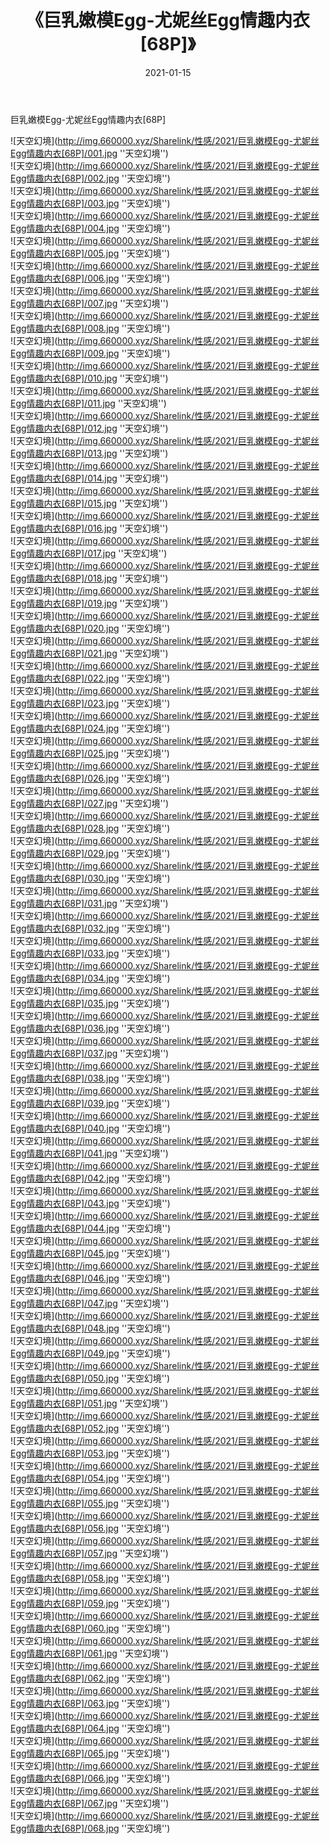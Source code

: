 ﻿---
layout: post
title:  《巨乳嫩模Egg-尤妮丝Egg情趣内衣[68P]》
date:   2021-01-15
img: http://img.660000.xyz/Sharelink/性感/2021/巨乳嫩模Egg-尤妮丝Egg情趣内衣[68P]/000.jpg
categories: [美女, 性感, 泳衣]
---

巨乳嫩模Egg-尤妮丝Egg情趣内衣[68P]



![天空幻境](http://img.660000.xyz/Sharelink/性感/2021/巨乳嫩模Egg-尤妮丝Egg情趣内衣[68P]/001.jpg ''天空幻境'') <br>
![天空幻境](http://img.660000.xyz/Sharelink/性感/2021/巨乳嫩模Egg-尤妮丝Egg情趣内衣[68P]/002.jpg ''天空幻境'') <br>
![天空幻境](http://img.660000.xyz/Sharelink/性感/2021/巨乳嫩模Egg-尤妮丝Egg情趣内衣[68P]/003.jpg ''天空幻境'') <br>
![天空幻境](http://img.660000.xyz/Sharelink/性感/2021/巨乳嫩模Egg-尤妮丝Egg情趣内衣[68P]/004.jpg ''天空幻境'') <br>
![天空幻境](http://img.660000.xyz/Sharelink/性感/2021/巨乳嫩模Egg-尤妮丝Egg情趣内衣[68P]/005.jpg ''天空幻境'') <br>
![天空幻境](http://img.660000.xyz/Sharelink/性感/2021/巨乳嫩模Egg-尤妮丝Egg情趣内衣[68P]/006.jpg ''天空幻境'') <br>
![天空幻境](http://img.660000.xyz/Sharelink/性感/2021/巨乳嫩模Egg-尤妮丝Egg情趣内衣[68P]/007.jpg ''天空幻境'') <br>
![天空幻境](http://img.660000.xyz/Sharelink/性感/2021/巨乳嫩模Egg-尤妮丝Egg情趣内衣[68P]/008.jpg ''天空幻境'') <br>
![天空幻境](http://img.660000.xyz/Sharelink/性感/2021/巨乳嫩模Egg-尤妮丝Egg情趣内衣[68P]/009.jpg ''天空幻境'') <br>
![天空幻境](http://img.660000.xyz/Sharelink/性感/2021/巨乳嫩模Egg-尤妮丝Egg情趣内衣[68P]/010.jpg ''天空幻境'') <br>
![天空幻境](http://img.660000.xyz/Sharelink/性感/2021/巨乳嫩模Egg-尤妮丝Egg情趣内衣[68P]/011.jpg ''天空幻境'') <br>
![天空幻境](http://img.660000.xyz/Sharelink/性感/2021/巨乳嫩模Egg-尤妮丝Egg情趣内衣[68P]/012.jpg ''天空幻境'') <br>
![天空幻境](http://img.660000.xyz/Sharelink/性感/2021/巨乳嫩模Egg-尤妮丝Egg情趣内衣[68P]/013.jpg ''天空幻境'') <br>
![天空幻境](http://img.660000.xyz/Sharelink/性感/2021/巨乳嫩模Egg-尤妮丝Egg情趣内衣[68P]/014.jpg ''天空幻境'') <br>
![天空幻境](http://img.660000.xyz/Sharelink/性感/2021/巨乳嫩模Egg-尤妮丝Egg情趣内衣[68P]/015.jpg ''天空幻境'') <br>
![天空幻境](http://img.660000.xyz/Sharelink/性感/2021/巨乳嫩模Egg-尤妮丝Egg情趣内衣[68P]/016.jpg ''天空幻境'') <br>
![天空幻境](http://img.660000.xyz/Sharelink/性感/2021/巨乳嫩模Egg-尤妮丝Egg情趣内衣[68P]/017.jpg ''天空幻境'') <br>
![天空幻境](http://img.660000.xyz/Sharelink/性感/2021/巨乳嫩模Egg-尤妮丝Egg情趣内衣[68P]/018.jpg ''天空幻境'') <br>
![天空幻境](http://img.660000.xyz/Sharelink/性感/2021/巨乳嫩模Egg-尤妮丝Egg情趣内衣[68P]/019.jpg ''天空幻境'') <br>
![天空幻境](http://img.660000.xyz/Sharelink/性感/2021/巨乳嫩模Egg-尤妮丝Egg情趣内衣[68P]/020.jpg ''天空幻境'') <br>
![天空幻境](http://img.660000.xyz/Sharelink/性感/2021/巨乳嫩模Egg-尤妮丝Egg情趣内衣[68P]/021.jpg ''天空幻境'') <br>
![天空幻境](http://img.660000.xyz/Sharelink/性感/2021/巨乳嫩模Egg-尤妮丝Egg情趣内衣[68P]/022.jpg ''天空幻境'') <br>
![天空幻境](http://img.660000.xyz/Sharelink/性感/2021/巨乳嫩模Egg-尤妮丝Egg情趣内衣[68P]/023.jpg ''天空幻境'') <br>
![天空幻境](http://img.660000.xyz/Sharelink/性感/2021/巨乳嫩模Egg-尤妮丝Egg情趣内衣[68P]/024.jpg ''天空幻境'') <br>
![天空幻境](http://img.660000.xyz/Sharelink/性感/2021/巨乳嫩模Egg-尤妮丝Egg情趣内衣[68P]/025.jpg ''天空幻境'') <br>
![天空幻境](http://img.660000.xyz/Sharelink/性感/2021/巨乳嫩模Egg-尤妮丝Egg情趣内衣[68P]/026.jpg ''天空幻境'') <br>
![天空幻境](http://img.660000.xyz/Sharelink/性感/2021/巨乳嫩模Egg-尤妮丝Egg情趣内衣[68P]/027.jpg ''天空幻境'') <br>
![天空幻境](http://img.660000.xyz/Sharelink/性感/2021/巨乳嫩模Egg-尤妮丝Egg情趣内衣[68P]/028.jpg ''天空幻境'') <br>
![天空幻境](http://img.660000.xyz/Sharelink/性感/2021/巨乳嫩模Egg-尤妮丝Egg情趣内衣[68P]/029.jpg ''天空幻境'') <br>
![天空幻境](http://img.660000.xyz/Sharelink/性感/2021/巨乳嫩模Egg-尤妮丝Egg情趣内衣[68P]/030.jpg ''天空幻境'') <br>
![天空幻境](http://img.660000.xyz/Sharelink/性感/2021/巨乳嫩模Egg-尤妮丝Egg情趣内衣[68P]/031.jpg ''天空幻境'') <br>
![天空幻境](http://img.660000.xyz/Sharelink/性感/2021/巨乳嫩模Egg-尤妮丝Egg情趣内衣[68P]/032.jpg ''天空幻境'') <br>
![天空幻境](http://img.660000.xyz/Sharelink/性感/2021/巨乳嫩模Egg-尤妮丝Egg情趣内衣[68P]/033.jpg ''天空幻境'') <br>
![天空幻境](http://img.660000.xyz/Sharelink/性感/2021/巨乳嫩模Egg-尤妮丝Egg情趣内衣[68P]/034.jpg ''天空幻境'') <br>
![天空幻境](http://img.660000.xyz/Sharelink/性感/2021/巨乳嫩模Egg-尤妮丝Egg情趣内衣[68P]/035.jpg ''天空幻境'') <br>
![天空幻境](http://img.660000.xyz/Sharelink/性感/2021/巨乳嫩模Egg-尤妮丝Egg情趣内衣[68P]/036.jpg ''天空幻境'') <br>
![天空幻境](http://img.660000.xyz/Sharelink/性感/2021/巨乳嫩模Egg-尤妮丝Egg情趣内衣[68P]/037.jpg ''天空幻境'') <br>
![天空幻境](http://img.660000.xyz/Sharelink/性感/2021/巨乳嫩模Egg-尤妮丝Egg情趣内衣[68P]/038.jpg ''天空幻境'') <br>
![天空幻境](http://img.660000.xyz/Sharelink/性感/2021/巨乳嫩模Egg-尤妮丝Egg情趣内衣[68P]/039.jpg ''天空幻境'') <br>
![天空幻境](http://img.660000.xyz/Sharelink/性感/2021/巨乳嫩模Egg-尤妮丝Egg情趣内衣[68P]/040.jpg ''天空幻境'') <br>
![天空幻境](http://img.660000.xyz/Sharelink/性感/2021/巨乳嫩模Egg-尤妮丝Egg情趣内衣[68P]/041.jpg ''天空幻境'') <br>
![天空幻境](http://img.660000.xyz/Sharelink/性感/2021/巨乳嫩模Egg-尤妮丝Egg情趣内衣[68P]/042.jpg ''天空幻境'') <br>
![天空幻境](http://img.660000.xyz/Sharelink/性感/2021/巨乳嫩模Egg-尤妮丝Egg情趣内衣[68P]/043.jpg ''天空幻境'') <br>
![天空幻境](http://img.660000.xyz/Sharelink/性感/2021/巨乳嫩模Egg-尤妮丝Egg情趣内衣[68P]/044.jpg ''天空幻境'') <br>
![天空幻境](http://img.660000.xyz/Sharelink/性感/2021/巨乳嫩模Egg-尤妮丝Egg情趣内衣[68P]/045.jpg ''天空幻境'') <br>
![天空幻境](http://img.660000.xyz/Sharelink/性感/2021/巨乳嫩模Egg-尤妮丝Egg情趣内衣[68P]/046.jpg ''天空幻境'') <br>
![天空幻境](http://img.660000.xyz/Sharelink/性感/2021/巨乳嫩模Egg-尤妮丝Egg情趣内衣[68P]/047.jpg ''天空幻境'') <br>
![天空幻境](http://img.660000.xyz/Sharelink/性感/2021/巨乳嫩模Egg-尤妮丝Egg情趣内衣[68P]/048.jpg ''天空幻境'') <br>
![天空幻境](http://img.660000.xyz/Sharelink/性感/2021/巨乳嫩模Egg-尤妮丝Egg情趣内衣[68P]/049.jpg ''天空幻境'') <br>
![天空幻境](http://img.660000.xyz/Sharelink/性感/2021/巨乳嫩模Egg-尤妮丝Egg情趣内衣[68P]/050.jpg ''天空幻境'') <br>
![天空幻境](http://img.660000.xyz/Sharelink/性感/2021/巨乳嫩模Egg-尤妮丝Egg情趣内衣[68P]/051.jpg ''天空幻境'') <br>
![天空幻境](http://img.660000.xyz/Sharelink/性感/2021/巨乳嫩模Egg-尤妮丝Egg情趣内衣[68P]/052.jpg ''天空幻境'') <br>
![天空幻境](http://img.660000.xyz/Sharelink/性感/2021/巨乳嫩模Egg-尤妮丝Egg情趣内衣[68P]/053.jpg ''天空幻境'') <br>
![天空幻境](http://img.660000.xyz/Sharelink/性感/2021/巨乳嫩模Egg-尤妮丝Egg情趣内衣[68P]/054.jpg ''天空幻境'') <br>
![天空幻境](http://img.660000.xyz/Sharelink/性感/2021/巨乳嫩模Egg-尤妮丝Egg情趣内衣[68P]/055.jpg ''天空幻境'') <br>
![天空幻境](http://img.660000.xyz/Sharelink/性感/2021/巨乳嫩模Egg-尤妮丝Egg情趣内衣[68P]/056.jpg ''天空幻境'') <br>
![天空幻境](http://img.660000.xyz/Sharelink/性感/2021/巨乳嫩模Egg-尤妮丝Egg情趣内衣[68P]/057.jpg ''天空幻境'') <br>
![天空幻境](http://img.660000.xyz/Sharelink/性感/2021/巨乳嫩模Egg-尤妮丝Egg情趣内衣[68P]/058.jpg ''天空幻境'') <br>
![天空幻境](http://img.660000.xyz/Sharelink/性感/2021/巨乳嫩模Egg-尤妮丝Egg情趣内衣[68P]/059.jpg ''天空幻境'') <br>
![天空幻境](http://img.660000.xyz/Sharelink/性感/2021/巨乳嫩模Egg-尤妮丝Egg情趣内衣[68P]/060.jpg ''天空幻境'') <br>
![天空幻境](http://img.660000.xyz/Sharelink/性感/2021/巨乳嫩模Egg-尤妮丝Egg情趣内衣[68P]/061.jpg ''天空幻境'') <br>
![天空幻境](http://img.660000.xyz/Sharelink/性感/2021/巨乳嫩模Egg-尤妮丝Egg情趣内衣[68P]/062.jpg ''天空幻境'') <br>
![天空幻境](http://img.660000.xyz/Sharelink/性感/2021/巨乳嫩模Egg-尤妮丝Egg情趣内衣[68P]/063.jpg ''天空幻境'') <br>
![天空幻境](http://img.660000.xyz/Sharelink/性感/2021/巨乳嫩模Egg-尤妮丝Egg情趣内衣[68P]/064.jpg ''天空幻境'') <br>
![天空幻境](http://img.660000.xyz/Sharelink/性感/2021/巨乳嫩模Egg-尤妮丝Egg情趣内衣[68P]/065.jpg ''天空幻境'') <br>
![天空幻境](http://img.660000.xyz/Sharelink/性感/2021/巨乳嫩模Egg-尤妮丝Egg情趣内衣[68P]/066.jpg ''天空幻境'') <br>
![天空幻境](http://img.660000.xyz/Sharelink/性感/2021/巨乳嫩模Egg-尤妮丝Egg情趣内衣[68P]/067.jpg ''天空幻境'') <br>
![天空幻境](http://img.660000.xyz/Sharelink/性感/2021/巨乳嫩模Egg-尤妮丝Egg情趣内衣[68P]/068.jpg ''天空幻境'') <br>
